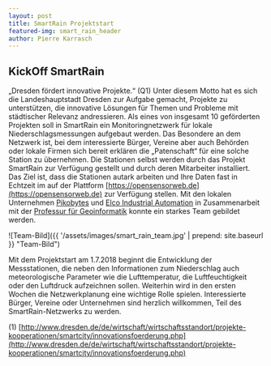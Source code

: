 ```yaml
---
layout: post
title: SmartRain Projektstart
featured-img: smart_rain_header
author: Pierre Karrasch
---
```


## KickOff SmartRain

„Dresden fördert innovative Projekte.“ (Q1) Unter diesem Motto hat es sich die Landeshauptstadt Dresden zur Aufgabe gemacht, Projekte zu unterstützen, die innovative Lösungen für Themen und Probleme mit städtischer Relevanz andressieren. Als eines von insgesamt 10 geförderten Projekten soll in SmartRain ein Monitoringnetzwerk für lokale Niederschlagsmessungen aufgebaut werden. Das Besondere an dem Netzwerk ist, bei dem interessierte Bürger, Vereine aber auch Behörden oder lokale Firmen sich bereit erklären die „Patenschaft“ für eine solche Station zu übernehmen. Die Stationen selbst werden durch das Projekt SmartRain zur Verfügung gestellt und durch deren Mitarbeiter installiert. Das Ziel ist, dass die Stationen autark arbeiten und Ihre Daten fast in Echtzeit im auf der Plattform [https://opensensorweb.de](https://opensensorweb.de) zur Verfügung stellen. Mit den lokalen Unternehmen [Pikobytes](https://www.pikobytes.de/) und [Elco Industrial Automation](https://www.elco-holding.eu/de/) in Zusammenarbeit mit der [Professur für Geoinformatik](https://tu-dresden.de/bu/umwelt/geo/geoinformatik) konnte ein starkes Team gebildet werden.

![Team-Bild]({{ '/assets/images/smart_rain_team.jpg' | prepend: site.baseurl }} "Team-Bild")

Mit dem Projektstart am 1.7.2018 beginnt die Entwicklung der Messstationen, die neben den Informationen zum Niederschlag auch meteorologische Parameter wie die Lufttemperatur, die Luftfeuchtigkeit oder den Luftdruck aufzeichnen sollen. Weiterhin wird in den ersten Wochen die Netzwerkplanung eine wichtige Rolle spielen. Interessierte Bürger, Vereine oder Unternehmen sind herzlich willkommen, Teil des SmartRain-Netzwerks zu werden.

(1) [http://www.dresden.de/de/wirtschaft/wirtschaftsstandort/projekte-kooperationen/smartcity/innovationsfoerderung.php](http://www.dresden.de/de/wirtschaft/wirtschaftsstandort/projekte-kooperationen/smartcity/innovationsfoerderung.php)
